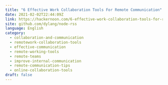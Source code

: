```yaml
---
title: "6 Effective Work Collaboration Tools For Remote Communication"
date: 2021-02-02T22:44:09Z
link: https://hackernoon.com/6-effective-work-collaboration-tools-for-remote-communication-2v5q32kd?source=rss&utm_medium=RSS&utm_source=news.12bit.vn
site: github.com/dylang/node-rss
language: English
category:
  - collaboration-and-communication
  - remotework-collaboration-tools
  - effective-communication
  - remote-working-tools
  - remote-teams
  - improve-internal-communication
  - remote-communication-tips
  - online-collaboration-tools
draft: false
---
```

